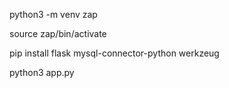 python3 -m venv zap

source zap/bin/activate

pip install flask mysql-connector-python werkzeug

python3 app.py

